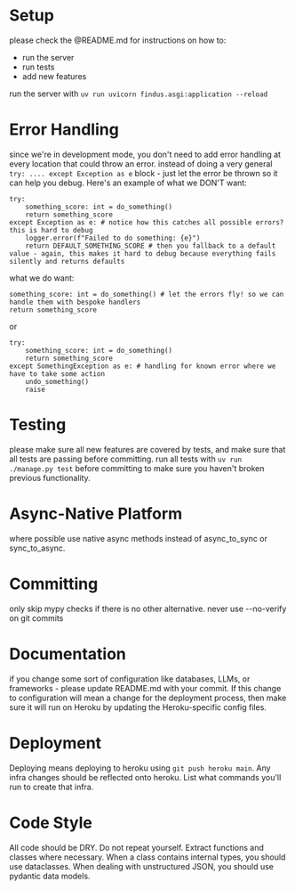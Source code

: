 # Setup

please check the @README.md for instructions on how to:
* run the server
* run tests
* add new features

run the server with `uv run uvicorn findus.asgi:application --reload`

# Error Handling

since we're in development mode, you don't need to add error handling at every location that could throw an error. instead of doing a very general `try: .... except Exception as e` block - just let the error be thrown so it can help you debug. Here's an example of what we DON'T want:
```
try:
    something_score: int = do_something()
    return something_score
except Exception as e: # notice how this catches all possible errors? this is hard to debug
    logger.error(f"Failed to do something: {e}")
    return DEFAULT_SOMETHING_SCORE # then you fallback to a default value - again, this makes it hard to debug because everything fails silently and returns defaults
```

what we do want:
```
something_score: int = do_something() # let the errors fly! so we can handle them with bespoke handlers
return something_score
```
or
```
try:
    something_score: int = do_something()
    return something_score
except SomethingException as e: # handling for known error where we have to take some action
    undo_something()
    raise
```

# Testing

please make sure all new features are covered by tests, and make sure that all tests are passing before committing. run all tests with `uv run ./manage.py test` before committing to make sure you haven't broken previous functionality.

# Async-Native Platform

where possible use native async methods instead of async_to_sync or sync_to_async.

# Committing

only skip mypy checks if there is no other alternative.
never use --no-verify on git commits

# Documentation

if you change some sort of configuration like databases, LLMs, or frameworks - please update README.md with your commit. If this change to configuration will mean a change for the deployment process, then make sure it will run on Heroku by updating the Heroku-specific config files.

# Deployment

Deploying means deploying to heroku using `git push heroku main`. Any infra changes should be reflected onto heroku. List what commands you'll run to create that infra.

# Code Style

All code should be DRY. Do not repeat yourself. Extract functions and classes where necessary. When a class contains internal types, you should use dataclasses. When dealing with unstructured JSON, you should use pydantic data models.
